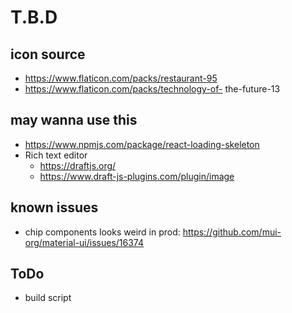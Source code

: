# T.B.D

## icon source

- https://www.flaticon.com/packs/restaurant-95
- https://www.flaticon.com/packs/technology-of- the-future-13

## may wanna use this

- https://www.npmjs.com/package/react-loading-skeleton
- Rich text editor
  - https://draftjs.org/
  - https://www.draft-js-plugins.com/plugin/image

## known issues

- chip components looks weird in prod: https://github.com/mui-org/material-ui/issues/16374

## ToDo

- build script
